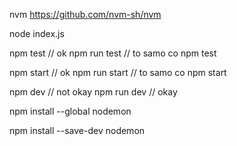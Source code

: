 nvm
https://github.com/nvm-sh/nvm

node index.js

npm test // ok
npm run test // to samo co npm test

npm start // ok
npm run start // to samo co npm start

npm dev // not okay
npm run dev // okay

npm install --global nodemon

npm install --save-dev nodemon

